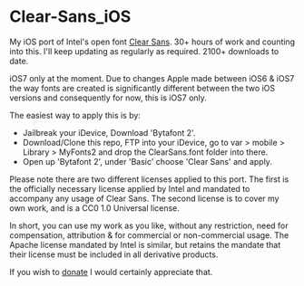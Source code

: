 Clear-Sans_iOS
==============

My iOS port of Intel's open font [Clear Sans](https://01.org/clear-sans). 30+ hours of work and counting into this. I'll keep updating as regularly as required. 2100+ downloads to date.

iOS7 only at the moment. Due to changes Apple made between iOS6 & iOS7 the way fonts are created is significantly different between the two iOS versions and consequently for now, this is iOS7 only.

The easiest way to apply this is by:

* Jailbreak your iDevice, Download 'Bytafont 2'.
* Download/Clone this repo, FTP into your iDevice, go to var > mobile > Library > MyFonts2 and drop the ClearSans.font folder into there.
* Open up 'Bytafont 2', under 'Basic' choose 'Clear Sans' and apply.

Please note there are two different licenses applied to this port. The first is the officially necessary license applied by Intel and mandated to accompany any usage of Clear Sans. The second license is to cover my own work, and is a CC0 1.0 Universal license.

In short, you can use my work as you like, without any restriction, need for compensation, attribution & for commercial or non-commercial usage. The Apache license mandated by Intel is similar, but retains the mandate that their license must be included in all derivative products.

If you wish to [donate](https://www.paypal.com/cgi-bin/webscr?cmd=_s-xclick&hosted_button_id=GFTBGC4D59KCU) I would certainly appreciate that.
